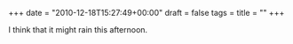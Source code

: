 +++
date = "2010-12-18T15:27:49+00:00"
draft = false
tags = 
title = ""
+++
<p>I think that it might rain this afternoon.</p> 